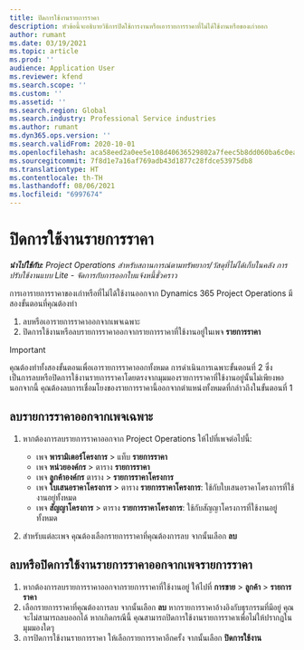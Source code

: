 ```yaml
---
title: ปิดการใช้งานรายการราคา
description: หัวข้อนี้จะอธิบายวิธีการปิดใช้การงานหรือเอารายการราคาที่ไม่ได้ใช้งานหรือของเก่าออก
author: rumant
ms.date: 03/19/2021
ms.topic: article
ms.prod: ''
audience: Application User
ms.reviewer: kfend
ms.search.scope: ''
ms.custom: ''
ms.assetid: ''
ms.search.region: Global
ms.search.industry: Professional Service industries
ms.author: rumant
ms.dyn365.ops.version: ''
ms.search.validFrom: 2020-10-01
ms.openlocfilehash: aca58eed2a0ee5e108d40636529802a7feec5b8dd060ba6c0eabc6d0b92b2e2f
ms.sourcegitcommit: 7f8d1e7a16af769adb43d1877c28fdce53975db8
ms.translationtype: HT
ms.contentlocale: th-TH
ms.lasthandoff: 08/06/2021
ms.locfileid: "6997674"
---
```

# <a name="deactivate-price-lists"></a>ปิดการใช้งานรายการราคา 

_**นำไปใช้กับ:** Project Operations สำหรับสถานการณ์ตามทรัพยากร/วัสดุที่ไม่ได้เก็บในคลัง การปรับใช้งานแบบ Lite - จัดการกับการออกใบแจ้งหนี้ชั่วคราว_

การเอารายการราคาของเก่าหรือที่ไม่ได้ใช้งานออกจาก Dynamics 365 Project Operations มีสองขั้นตอนที่คุณต้องทำ 

1. ลบหรือเอารายการราคาออกจากเพจเฉพาะ
2. ปิดการใช้งานหรือลบรายการราคาออกจากรายการราคาที่ใช้งานอยู่ในเพจ **รายการราคา**

>[!IMPORTANT]
> คุณต้องทำทั้งสองขั้นตอนเพื่อเอารายการราคาออกทั้งหมด การดำเนินการเฉพาะขั้นตอนที่ 2 ซึ่งเป็นการลบหรือปิดการใช้งานรายการราคาโดยตรงจากมุมมองรายการราคาที่ใช้งานอยู่นั้นไม่เพียงพอ นอกจากนี้ คุณต้องลบการเชื่อมโยงของรายการราคานี้ออกจากตำแหน่งทั้งหมดที่กล่าวถึงในขั้นตอนที่ 1

## <a name="delete-the-price-list-from-specific-pages"></a>ลบรายการราคาออกจากเพจเฉพาะ
1. หากต้องการลบรายการราคาออกจาก Project Operations ให้ไปที่เพจต่อไปนี้:  

      - เพจ **พารามิเตอร์โครงการ** > แท็บ **รายการราคา**
      - เพจ **หน่วยองค์กร** > ตาราง **รายการราคา**
      - เพจ **ลูกค้าองค์กร** ตาราง > **รายการราคาโครงการ**
      - เพจ **ใบเสนอราคาโครงการ** > ตาราง **รายการราคาโครงการ**: ใช้กับใบเสนอราคาโครงการที่ใช้งานอยู่ทั้งหมด
      - เพจ **สัญญาโครงการ** > ตาราง **รายการราคาโครงการ**: ใช้กับสัญญาโครงการที่ใช้งานอยู่ทั้งหมด

 2. สำหรับแต่ละเพจ คุณต้องเลือกรายการราคาที่คุณต้องการลบ จากนั้นเลือก **ลบ** 
 
## <a name="delete-or-deactivate-the-price-list-from-the-price-lists-page"></a>ลบหรือปิดการใช้งานรายการราคาออกจากเพจรายการราคา
 
1. หากต้องการลบรายการราคาออกจากรายการราคาที่ใช้งานอยู่ ให้ไปที่ **การขาย** > **ลูกค้า** > **รายการราคา** 
2. เลือกรายการราคาที่คุณต้องการลบ จากนั้นเลือก **ลบ** หากรายการราคาอ้างอิงกับธุรกรรมที่มีอยู่ คุณจะไม่สามารถลบออกได้ หากเกิดกรณีนี้ คุณสามารถปิดการใช้งานรายการราคาเพื่อไม่ให้ปรากฏในมุมมองใดๆ 
3. การปิดการใช้งานรายการราคา ให้เลือกรายการราคาอีกครั้ง จากนั้นเลือก **ปิดการใช้งาน**   
